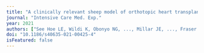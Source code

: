 ```yaml
---
title: "A clinically relevant sheep model of orthotopic heart transplantation 24 h after donor brainstem death."
journal: "Intensive Care Med. Exp."
year: 2021
authors: ["See Hoe LE, Wildi K, Obonyo NG, ..., Millar JE, ..., Fraser JF."]
doi: "10.1186/s40635-021-00425-4"
isFeatured: false
---
```

